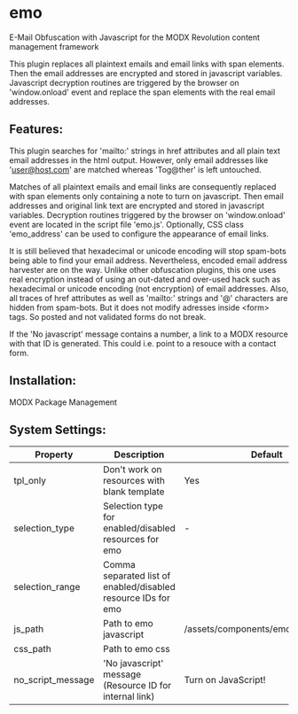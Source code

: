 emo
================================================================================

E-Mail Obfuscation with Javascript for the MODX Revolution content management
framework

This plugin replaces all plaintext emails and email links with span elements.
Then the email addresses are encrypted and stored in javascript variables.
Javascript decryption routines are triggered by the browser on 'window.onload'
event and replace the span elements with the real email addresses.

Features:
--------------------------------------------------------------------------------
This plugin searches for 'mailto:' strings in href attributes and all plain text
email addresses in the html output. However, only email addresses like
'user@host.com' are matched whereas 'Tog@ther' is left untouched.

Matches of all plaintext emails and email links are consequently replaced with
span elements only containing a note to turn on javascript. Then email addresses
and original link text are encrypted and stored in javascript variables.
Decryption routines triggered by the browser on 'window.onload' event are
located in the script file 'emo.js'. Optionally, CSS class 'emo_address' can be
used to configure the appearance of email links.

It is still believed that hexadecimal or unicode encoding will stop spam-bots
being able to find your email address. Nevertheless, encoded email address
harvester are on the way. Unlike other obfuscation plugins, this one uses real
encryption instead of using an out-dated and over-used hack such as hexadecimal
or unicode encoding (not encryption) of email addresses. Also, all traces of
href attributes as well as 'mailto:' strings and '@' characters are hidden
from spam-bots. But it does not modify adresses inside &lt;form&gt; tags. So posted
and not validated forms do not break.

If the 'No javascript' message contains a number, a link to a MODX resource with
that ID is generated. This could i.e. point to a resouce with a contact form.

Installation:
--------------------------------------------------------------------------------
MODX Package Management

System Settings:
--------------------------------------------------------------------------------

Property | Description | Default
---- | ----------- | -------
tpl_only | Don't work on resources with blank template | Yes
selection_type | Selection type for enabled/disabled resources for emo | -
selection_range | Comma separated list of enabled/disabled resource IDs for emo |
js_path | Path to emo javascript | /assets/components/emo/js/emo.min.js
css_path | Path to emo css |
no_script_message | 'No javascript' message (Resource ID for internal link) | Turn on JavaScript!
